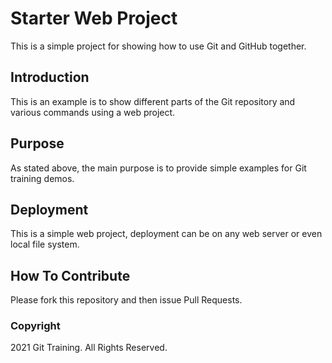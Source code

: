 # Starter Web Project

This is a simple project for showing how to use Git and GitHub together.

## Introduction

This is an example is to show different parts of the Git repository and various commands using a web project.

## Purpose

As stated above, the main purpose is to provide simple examples for Git training demos.

## Deployment

This is a simple web project, deployment can be on any web server or even local file system.

## How To Contribute

Please fork this repository and then issue Pull Requests.

### Copyright

2021 Git Training. All Rights Reserved.
